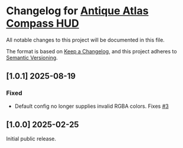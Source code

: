 # Changelog for [Antique Atlas Compass HUD](https://github.com/murphy-slaw/atlas_hud)

All notable changes to this project will be documented in this file.

The format is based on [Keep a Changelog](https://keepachangelog.com/en/1.1.0/),
and this project adheres to [Semantic Versioning](https://semver.org/spec/v2.0.0.html).

## [1.0.1] 2025-08-19

### Fixed
- Default config no longer supplies invalid RGBA colors. Fixes [#3](https://github.com/murphy-slaw/atlas_hud/issues/3)

## [1.0.0] 2025-02-25

Initial public release.